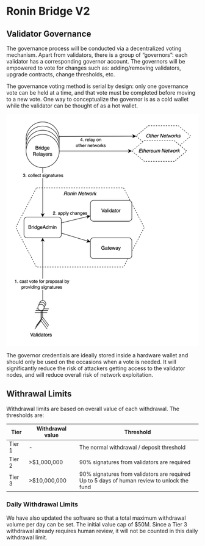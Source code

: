 # Ronin Bridge V2

## Validator Governance

The governance process will be conducted via a decentralized voting mechanism. Apart from validators, there is a group of “governors”: each validator has a corresponding governor account. The governors will be empowered to vote for changes such as: adding/removing validators, upgrade contracts, change thresholds, etc. 

The governance voting method is serial by design: only one governance vote can be held at a time, and that vote must be completed before moving to a new vote. One way to conceptualize the governor is as a cold wallet while the validator can be thought of as a hot wallet.

![Governace flow](<./governance.png>)

The governor credentials are ideally stored inside a hardware wallet and should only be used on the occasions when a vote is needed. It will significantly reduce the risk of attackers getting access to the validator nodes, and will reduce overall risk of network exploitation. 

## Withrawal Limits

Withdrawal limits are based on overall value of each withdrawal. The thresholds are:

| Tier   | Withdrawal value | Threshold                                                                                   |
|--------|------------------|---------------------------------------------------------------------------------------------|
| Tier 1 | -                | The normal withdrawal / deposit threshold                                                   |
| Tier 2 | >$1,000,000             | 90% signatures from validators are required                                                 |
| Tier 3 | >$10,000,000            |  90% signatures from validators are required <br/>Up to 5 days of human review to unlock the fund |

### Daily Withdrawal Limits

We have also updated the software so that a total maximum withdrawal volume per day can be set. The initial value cap of $50M. Since a Tier 3 withdrawal already requires human review, it will not be counted in this daily withdrawal limit.

